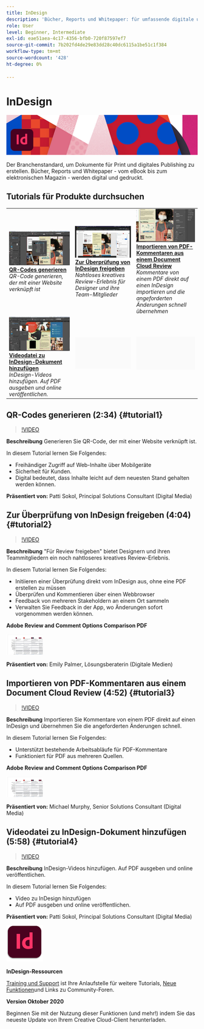 ```yaml
---
title: InDesign
description: 'Bücher, Reports und Whitepaper: für umfassende digitale und Print-Erlebnisse wie eBooks, elektronische Magazine und Broschüren'
role: User
level: Beginner, Intermediate
exl-id: eae51aea-4c17-4356-bfb0-720f87597ef7
source-git-commit: 7b202fd4de29e83dd28c40dc6115a1be51c1f384
workflow-type: tm+mt
source-wordcount: '428'
ht-degree: 0%

---
```


# InDesign

![Tutorial Hero Image](../assets/InDesign.jpg)

Der Branchenstandard, um Dokumente für Print und digitales Publishing zu erstellen. Bücher, Reports und Whitepaper - vom eBook bis zum elektronischen Magazin - werden digital und gedruckt.

## Tutorials für Produkte durchsuchen

<table style="table-layout:fixed">
<tr>
 <td>
    <a href="indesign.md#tutorial1">
        <img alt="QR-Codes generieren" src="../assets/InDesign_qrCodes_sokol_thumbnail.jpg" />
    </a>
    <div>
    <a href="indesign.md#tutorial1"><strong>QR-Codes generieren</strong></a>
    </div>
    <em>QR-Code generieren, der mit einer Website verknüpft ist</em>
    <br>
  </td>
  <td>
   <a href="indesign.md#tutorial2">
      <img alt="Zur Überprüfung von InDesign freigeben" src="../assets/indesign_shareforreview_palmer_thumbnail.jpg" />
   </a>
    <div>
   <a href="indesign.md#tutorial2"><strong>Zur Überprüfung von InDesign freigeben</strong></a>
    </div>
    <em>Nahtloses kreatives Review-Erlebnis für Designer und ihre Team-Mitglieder</em>
    <br>
  </td>
  <td>
    <a href="indesign.md#tutorial3">
        <img alt="Importieren von PDF-Kommentaren aus einem Document Cloud Review" src="../assets/indesign_pdfcomments_murphy_thumbnail.jpg" />
    </a>
    <div>
    <a href="indesign.md#tutorial3"><strong>Importieren von PDF-Kommentaren aus einem Document Cloud Review</strong></a>
    </div>
    <em>Kommentare von einem PDF direkt auf einen InDesign importieren und die angeforderten Änderungen schnell übernehmen</em>
    <br>
  </td>
</tr>
<tr>
<td>
   <a href="indesign.md#tutorial4">
      <img alt="Videodatei zu InDesign-Dokument hinzufügen" src="../assets/indesign_video_sokol_thumbnail.jpg" />
   </a>
    <div>
   <a href="indesign.md#tutorial4"><strong>Videodatei zu InDesign-Dokument hinzufügen</strong></a>
    </div>
    <em>InDesign-Videos hinzufügen. Auf PDF ausgeben und online veröffentlichen.</em>
    <br>
  </td>
 <td>
    <img alt="Spacer" src="../assets/Gray_thumbnail.png" />
    <div>
    <br>
 </td>
 <td>
    <img alt="Spacer" src="../assets/Gray_thumbnail.png" />
    <div>
    <br>
 </td>
</tr>
</table>

## QR-Codes generieren (2:34) {#tutorial1}

>[!VIDEO](https://video.tv.adobe.com/v/326818?hidetitle=true)

**Beschreibung**
Generieren Sie QR-Code, der mit einer Website verknüpft ist.

In diesem Tutorial lernen Sie Folgendes:
* Freihändiger Zugriff auf Web-Inhalte über Mobilgeräte
* Sicherheit für Kunden.
* Digital bedeutet, dass Inhalte leicht auf dem neuesten Stand gehalten werden können.

**Präsentiert von:**
Patti Sokol, Principal Solutions Consultant (Digital Media)

## Zur Überprüfung von InDesign freigeben (4:04) {#tutorial2}

>[!VIDEO](https://video.tv.adobe.com/v/326824?hidetitle=true)

**Beschreibung**
&quot;Für Review freigeben&quot; bietet Designern und ihren Teammitgliedern ein noch nahtloseres kreatives Review-Erlebnis.

In diesem Tutorial lernen Sie Folgendes:
* Initiieren einer Überprüfung direkt vom InDesign aus, ohne eine PDF erstellen zu müssen
* Überprüfen und Kommentieren über einen Webbrowser
* Feedback von mehreren Stakeholdern an einem Ort sammeln
* Verwalten Sie Feedback in der App, wo Änderungen sofort vorgenommen werden können.

**Adobe Review and Comment Options Comparison PDF**

[![Vergleichsbild](../assets/ComparisonPDF_thumbnail_96.png)](../assets/Adobe_Review_and_Comment_Comparisons.pdf)

**Präsentiert von:**
Emily Palmer, Lösungsberaterin (Digitale Medien)

## Importieren von PDF-Kommentaren aus einem Document Cloud Review (4:52) {#tutorial3}

>[!VIDEO](https://video.tv.adobe.com/v/326959?hidetitle=true)

**Beschreibung**
Importieren Sie Kommentare von einem PDF direkt auf einen InDesign und übernehmen Sie die angeforderten Änderungen schnell.

In diesem Tutorial lernen Sie Folgendes:
* Unterstützt bestehende Arbeitsabläufe für PDF-Kommentare
* Funktioniert für PDF aus mehreren Quellen.

**Adobe Review and Comment Options Comparison PDF**

[![Vergleichsbild](../assets/ComparisonPDF_thumbnail_96.png)](../assets/Adobe_Review_and_Comment_Comparisons.pdf)

**Präsentiert von:**
Michael Murphy, Senior Solutions Consultant (Digital Media)

## Videodatei zu InDesign-Dokument hinzufügen (5:58) {#tutorial4}

>[!VIDEO](https://video.tv.adobe.com/v/326757?hidetitle=true)

**Beschreibung**
InDesign-Videos hinzufügen. Auf PDF ausgeben und online veröffentlichen.

In diesem Tutorial lernen Sie Folgendes:
* Video zu InDesign hinzufügen
* Auf PDF ausgeben und online veröffentlichen.

**Präsentiert von:**
Patti Sokol, Principal Solutions Consultant (Digital Media)

![InDesignLogo](../assets/id_appicon_96.png)

**InDesign-Ressourcen**

[Training und Support](https://helpx.adobe.com/support/indesign.html) ist Ihre Anlaufstelle für weitere Tutorials, [Neue Funktionen](https://helpx.adobe.com/indesign/user-guide.html/indesign/using/whats-new.ug.html)und Links zu Community-Foren.

**Version Oktober 2020**

Beginnen Sie mit der Nutzung dieser Funktionen (und mehr!) indem Sie das neueste Update von Ihrem Creative Cloud-Client herunterladen.

